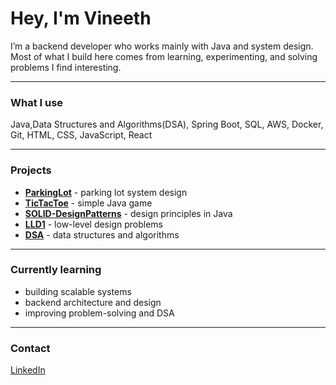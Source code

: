 # Hey, I'm Vineeth

I’m a backend developer who works mainly with Java and system design.  
Most of what I build here comes from learning, experimenting, and solving problems I find interesting.

-----------------------------------------------------

### What I use
Java,Data Structures and Algorithms(DSA), Spring Boot, SQL, AWS, Docker, Git, HTML, CSS, JavaScript, React

----------------------------------------------------

### Projects
- **[ParkingLot](https://github.com/VineethGolla/ParkingLot)** - parking lot system design  
- **[TicTacToe](https://github.com/VineethGolla/Tictactoe)** - simple Java game  
- **[SOLID-DesignPatterns](https://github.com/VineethGolla/SOLID-DesignPatterns)** - design principles in Java  
- **[LLD1](https://github.com/VineethGolla/LLD1)** - low-level design problems  
- **[DSA](https://github.com/VineethGolla/DSA)** - data structures and algorithms

----------------------------------------------------

### Currently learning
- building scalable systems  
- backend architecture and design  
- improving problem-solving and DSA

----------------------------------------------------

### Contact
[LinkedIn](https://www.linkedin.com/in/vineeth-g-099553137)

